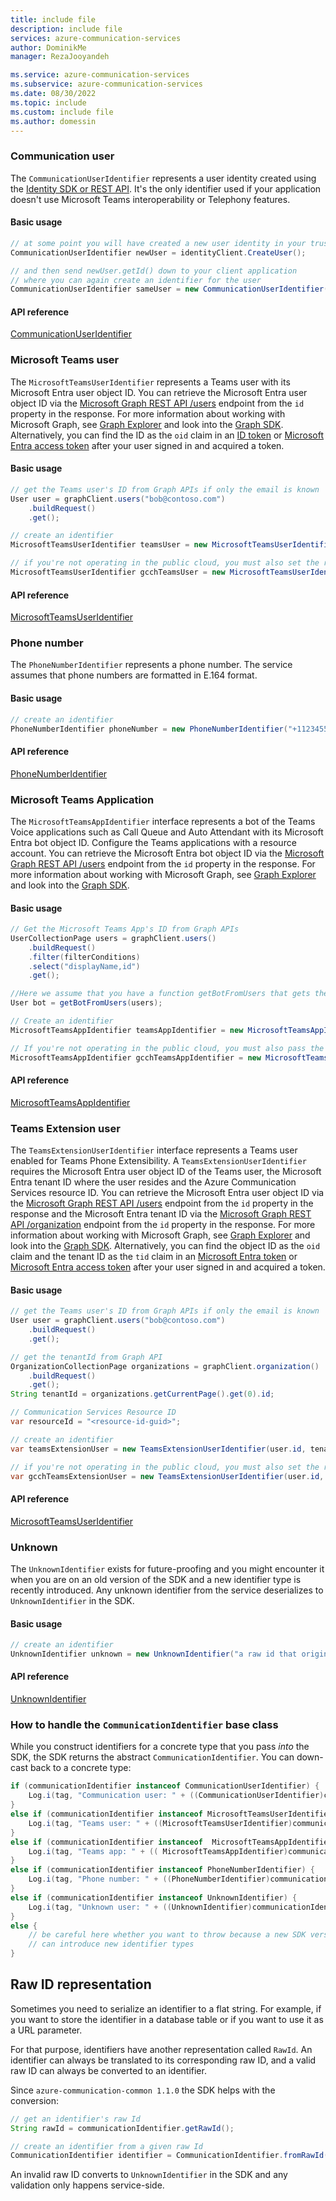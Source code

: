 ```yaml
---
title: include file
description: include file
services: azure-communication-services
author: DominikMe
manager: RezaJooyandeh

ms.service: azure-communication-services
ms.subservice: azure-communication-services
ms.date: 08/30/2022
ms.topic: include
ms.custom: include file
ms.author: domessin
---
```


### Communication user

The `CommunicationUserIdentifier` represents a user identity created using the [Identity SDK or REST API](../../../quickstarts/identity/access-tokens.md). It's the only identifier used if your application doesn't use Microsoft Teams interoperability or Telephony features.

#### Basic usage

```java
// at some point you will have created a new user identity in your trusted service
CommunicationUserIdentifier newUser = identityClient.CreateUser();

// and then send newUser.getId() down to your client application
// where you can again create an identifier for the user
CommunicationUserIdentifier sameUser = new CommunicationUserIdentifier(newUserId);
```

#### API reference

[CommunicationUserIdentifier](https://azure.github.io/azure-sdk-for-android/azure-communication-common/com/azure/android/communication/common/CommunicationUserIdentifier.html)

### Microsoft Teams user

The `MicrosoftTeamsUserIdentifier` represents a Teams user with its Microsoft Entra user object ID. You can retrieve the Microsoft Entra user object ID via the [Microsoft Graph REST API /users](/graph/api/user-get) endpoint from the `id` property in the response. For more information about working with Microsoft Graph, see [Graph Explorer](https://developer.microsoft.com/en-us/graph/graph-explorer?request=users%2F%7Buser-mail%7D&method=GET&version=v1.0&GraphUrl=https://graph.microsoft.com) and look into the [Graph SDK](/graph/sdks/sdks-overview). Alternatively, you can find the ID as the `oid` claim in an [ID token](/entra/identity-platform/id-token-claims-reference#payload-claims) or [Microsoft Entra access token](/entra/identity-platform/access-token-claims-reference#payload-claims) after your user signed in and acquired a token.

#### Basic usage

```java
// get the Teams user's ID from Graph APIs if only the email is known
User user = graphClient.users("bob@contoso.com")
    .buildRequest()
    .get();

// create an identifier
MicrosoftTeamsUserIdentifier teamsUser = new MicrosoftTeamsUserIdentifier(user.id);

// if you're not operating in the public cloud, you must also set the right Cloud type.
MicrosoftTeamsUserIdentifier gcchTeamsUser = new MicrosoftTeamsUserIdentifier(userId).setCloudEnvironment(CommunicationCloudEnvironment.GCCH);
```

#### API reference

[MicrosoftTeamsUserIdentifier](https://azure.github.io/azure-sdk-for-android/azure-communication-common/com/azure/android/communication/common/MicrosoftTeamsUserIdentifier.html)

### Phone number

The `PhoneNumberIdentifier` represents a phone number. The service assumes that phone numbers are formatted in E.164 format.

#### Basic usage

```java
// create an identifier
PhoneNumberIdentifier phoneNumber = new PhoneNumberIdentifier("+112345556789");
```

#### API reference

[PhoneNumberIdentifier](https://azure.github.io/azure-sdk-for-android/azure-communication-common/com/azure/android/communication/common/PhoneNumberIdentifier.html)

### Microsoft Teams Application

The `MicrosoftTeamsAppIdentifier` interface represents a bot of the Teams Voice applications such as Call Queue and Auto Attendant with its Microsoft Entra bot object ID. Configure the Teams applications with a resource account. You can retrieve the Microsoft Entra bot object ID via the [Microsoft Graph REST API /users](/graph/api/user-list) endpoint from the `id` property in the response. For more information about working with Microsoft Graph, see [Graph Explorer](https://developer.microsoft.com/en-us/graph/graph-explorer?request=users%2F%7Buser-mail%7D&method=GET&version=v1.0&GraphUrl=https://graph.microsoft.com) and look into the [Graph SDK](/graph/sdks/sdks-overview).

#### Basic usage

```java
// Get the Microsoft Teams App's ID from Graph APIs
UserCollectionPage users = graphClient.users()
	.buildRequest()
	.filter(filterConditions)
	.select("displayName,id")
	.get();

//Here we assume that you have a function getBotFromUsers that gets the bot from the returned response
User bot = getBotFromUsers(users);

// Create an identifier
MicrosoftTeamsAppIdentifier teamsAppIdentifier = new MicrosoftTeamsAppIdentifier(bot.id);

// If you're not operating in the public cloud, you must also pass the right Cloud type.
MicrosoftTeamsAppIdentifier gcchTeamsAppIdentifier = new MicrosoftTeamsAppIdentifier(bot.id, CommunicationCloudEnvironment.GCCH);
```

#### API reference

[MicrosoftTeamsAppIdentifier](https://azure.github.io/azure-sdk-for-android/azure-communication-common/com/azure/android/communication/common/MicrosoftTeamsAppIdentifier.html)

### Teams Extension user

The `TeamsExtensionUserIdentifier` interface represents a Teams user enabled for Teams Phone Extensibility. A `TeamsExtensionUserIdentifier` requires the Microsoft Entra user object ID of the Teams user, the Microsoft Entra tenant ID where the user resides and the Azure Communication Services resource ID. You can retrieve the Microsoft Entra user object ID via the [Microsoft Graph REST API /users](/graph/api/user-get) endpoint from the `id` property in the response and the Microsoft Entra tenant ID via the [Microsoft Graph REST API /organization](/graph/api/organization-get) endpoint from the `id` property in the response. For more information about working with Microsoft Graph, see [Graph Explorer](https://developer.microsoft.com/en-us/graph/graph-explorer?request=users%2F%7Buser-mail%7D&method=GET&version=v1.0&GraphUrl=https://graph.microsoft.com) and look into the [Graph SDK](/graph/sdks/sdks-overview). 
Alternatively, you can find the object ID as the `oid` claim and the tenant ID as the `tid` claim in an [Microsoft Entra token](/entra/identity-platform/id-token-claims-reference#payload-claims) or [Microsoft Entra access token](/entra/identity-platform/access-token-claims-reference#payload-claims) after your user signed in and acquired a token.

#### Basic usage

```java
// get the Teams user's ID from Graph APIs if only the email is known
User user = graphClient.users("bob@contoso.com")
    .buildRequest()
    .get();

// get the tenantId from Graph API
OrganizationCollectionPage organizations = graphClient.organization()
    .buildRequest()
    .get();
String tenantId = organizations.getCurrentPage().get(0).id;

// Communication Services Resource ID
var resourceId = "<resource-id-guid>";

// create an identifier
var teamsExtensionUser = new TeamsExtensionUserIdentifier(user.id, tenantId, resourceId);

// if you're not operating in the public cloud, you must also set the right Cloud type.
var gcchTeamsExtensionUser = new TeamsExtensionUserIdentifier(user.id, tenantId, resourceId).setCloudEnvironment(CommunicationCloudEnvironment.GCCH);
```

#### API reference

[MicrosoftTeamsUserIdentifier](https://azure.github.io/azure-sdk-for-android/azure-communication-common/com/azure/android/communication/common/MicrosoftTeamsUserIdentifier.html)

### Unknown

The `UnknownIdentifier` exists for future-proofing and you might encounter it when you are on an old version of the SDK and a new identifier type is recently introduced. Any unknown identifier from the service deserializes to `UnknownIdentifier` in the SDK.

#### Basic usage

```java
// create an identifier
UnknownIdentifier unknown = new UnknownIdentifier("a raw id that originated in the service");
```

#### API reference

[UnknownIdentifier](https://azure.github.io/azure-sdk-for-android/azure-communication-common/com/azure/android/communication/common/UnknownIdentifier.html)

### How to handle the `CommunicationIdentifier` base class

While you construct identifiers for a concrete type that you pass *into* the SDK, the SDK returns the abstract `CommunicationIdentifier`. You can down-cast back to a concrete type:

```java
if (communicationIdentifier instanceof CommunicationUserIdentifier) {
    Log.i(tag, "Communication user: " + ((CommunicationUserIdentifier)communicationIdentifier).getId());
}
else if (communicationIdentifier instanceof MicrosoftTeamsUserIdentifier) {
    Log.i(tag, "Teams user: " + ((MicrosoftTeamsUserIdentifier)communicationIdentifier).getUserId());
}
else if (communicationIdentifier instanceof  MicrosoftTeamsAppIdentifier) {
    Log.i(tag, "Teams app: " + (( MicrosoftTeamsAppIdentifier)communicationIdentifier).getAppId());
}
else if (communicationIdentifier instanceof PhoneNumberIdentifier) {
    Log.i(tag, "Phone number: " + ((PhoneNumberIdentifier)communicationIdentifier).getPhoneNumber());
}
else if (communicationIdentifier instanceof UnknownIdentifier) {
    Log.i(tag, "Unknown user: " + ((UnknownIdentifier)communicationIdentifier).getId());
}
else {
    // be careful here whether you want to throw because a new SDK version
    // can introduce new identifier types
}
```

## Raw ID representation

Sometimes you need to serialize an identifier to a flat string. For example, if you want to store the identifier in a database table or if you want to use it as a URL parameter.

For that purpose, identifiers have another representation called `RawId`. An identifier can always be translated to its corresponding raw ID, and a valid raw ID can always be converted to an identifier.

Since `azure-communication-common 1.1.0` the SDK helps with the conversion:

```java
// get an identifier's raw Id
String rawId = communicationIdentifier.getRawId();

// create an identifier from a given raw Id
CommunicationIdentifier identifier = CommunicationIdentifier.fromRawId(rawId);
```

An invalid raw ID converts to `UnknownIdentifier` in the SDK and any validation only happens service-side.
